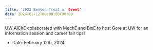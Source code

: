 ```yaml
---
title: '2023 Benson Treat n' Greet'
date: 2024-02-12T00:00:00+00:00
---
```


UW AIChE collaborated with MechE and BioE to host Gore at UW for an information session and career fair tips!

- Date: February 12th, 2024


